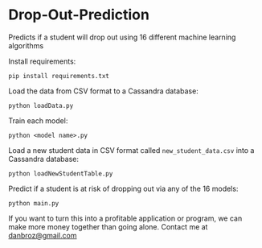 # Drop-Out-Prediction
Predicts if a student will drop out using 16 different machine learning algorithms

Install requirements:

```pip install requirements.txt```

Load the data from CSV format to a Cassandra database:

```python loadData.py```

Train each model:

```python <model name>.py```

Load a new student data in CSV format called ```new_student_data.csv``` into a Cassandra database:

```python loadNewStudentTable.py```

Predict if a student is at risk of dropping out via any of the 16 models:

```python main.py```

If you want to turn this into a profitable application or program, we can make more money together than going alone.  Contact me at danbroz@gmail.com
